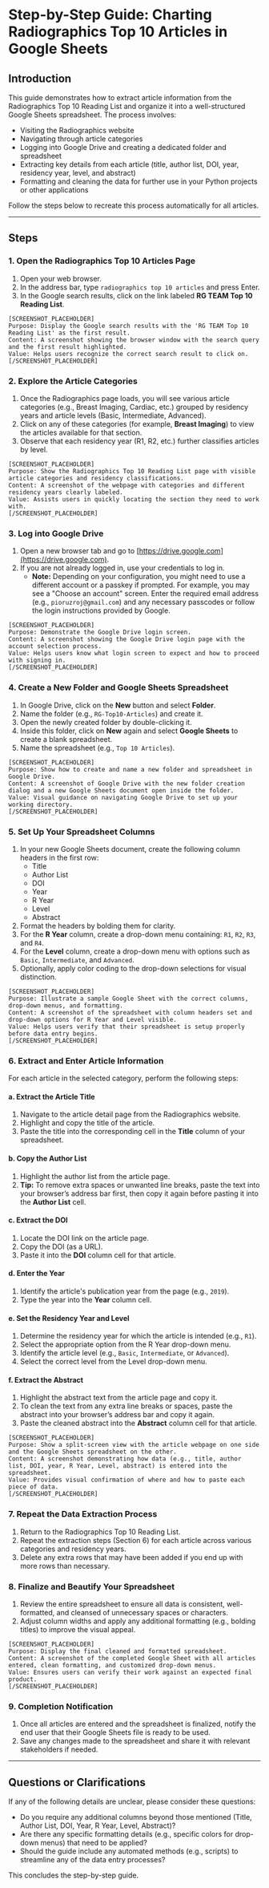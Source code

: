 # Step-by-Step Guide: Charting Radiographics Top 10 Articles in Google Sheets

## Introduction

This guide demonstrates how to extract article information from the Radiographics Top 10 Reading List and organize it into a well-structured Google Sheets spreadsheet. The process involves:

- Visiting the Radiographics website
- Navigating through article categories
- Logging into Google Drive and creating a dedicated folder and spreadsheet
- Extracting key details from each article (title, author list, DOI, year, residency year, level, and abstract)
- Formatting and cleaning the data for further use in your Python projects or other applications

Follow the steps below to recreate this process automatically for all articles.

---

## Steps

### 1. Open the Radiographics Top 10 Articles Page

1. Open your web browser.
2. In the address bar, type `radiographics top 10 articles` and press Enter.
3. In the Google search results, click on the link labeled **RG TEAM Top 10 Reading List**.

```
[SCREENSHOT_PLACEHOLDER]
Purpose: Display the Google search results with the 'RG TEAM Top 10 Reading List' as the first result.
Content: A screenshot showing the browser window with the search query and the first result highlighted.
Value: Helps users recognize the correct search result to click on.
[/SCREENSHOT_PLACEHOLDER]
```

### 2. Explore the Article Categories

1. Once the Radiographics page loads, you will see various article categories (e.g., Breast Imaging, Cardiac, etc.) grouped by residency years and article levels (Basic, Intermediate, Advanced).
2. Click on any of these categories (for example, **Breast Imaging**) to view the articles available for that section.
3. Observe that each residency year (R1, R2, etc.) further classifies articles by level.

```
[SCREENSHOT_PLACEHOLDER]
Purpose: Show the Radiographics Top 10 Reading List page with visible article categories and residency classifications.
Content: A screenshot of the webpage with categories and different residency years clearly labeled.
Value: Assists users in quickly locating the section they need to work with.
[/SCREENSHOT_PLACEHOLDER]
```

### 3. Log into Google Drive

1. Open a new browser tab and go to [https://drive.google.com](https://drive.google.com).
2. If you are not already logged in, use your credentials to log in.
   - **Note:** Depending on your configuration, you might need to use a different account or a passkey if prompted. For example, you may see a "Choose an account" screen. Enter the required email address (e.g., `pioruzroj@gmail.com`) and any necessary passcodes or follow the login instructions provided by Google.

```
[SCREENSHOT_PLACEHOLDER]
Purpose: Demonstrate the Google Drive login screen.
Content: A screenshot showing the Google Drive login page with the account selection process.
Value: Helps users know what login screen to expect and how to proceed with signing in.
[/SCREENSHOT_PLACEHOLDER]
```

### 4. Create a New Folder and Google Sheets Spreadsheet

1. In Google Drive, click on the **New** button and select **Folder**.
2. Name the folder (e.g., `RG-Top10-Articles`) and create it.
3. Open the newly created folder by double-clicking it.
4. Inside this folder, click on **New** again and select **Google Sheets** to create a blank spreadsheet.
5. Name the spreadsheet (e.g., `Top 10 Articles`).

```
[SCREENSHOT_PLACEHOLDER]
Purpose: Show how to create and name a new folder and spreadsheet in Google Drive.
Content: A screenshot of Google Drive with the new folder creation dialog and a new Google Sheets document open inside the folder.
Value: Visual guidance on navigating Google Drive to set up your working directory.
[/SCREENSHOT_PLACEHOLDER]
```

### 5. Set Up Your Spreadsheet Columns

1. In your new Google Sheets document, create the following column headers in the first row:
   - Title
   - Author List
   - DOI
   - Year
   - R Year
   - Level
   - Abstract
2. Format the headers by bolding them for clarity.
3. For the **R Year** column, create a drop-down menu containing: `R1`, `R2`, `R3`, and `R4`.
4. For the **Level** column, create a drop-down menu with options such as `Basic`, `Intermediate`, and `Advanced`.
5. Optionally, apply color coding to the drop-down selections for visual distinction.

```
[SCREENSHOT_PLACEHOLDER]
Purpose: Illustrate a sample Google Sheet with the correct columns, drop-down menus, and formatting.
Content: A screenshot of the spreadsheet with column headers set and drop-down options for R Year and Level visible.
Value: Helps users verify that their spreadsheet is setup properly before data entry begins.
[/SCREENSHOT_PLACEHOLDER]
```

### 6. Extract and Enter Article Information

For each article in the selected category, perform the following steps:

#### a. Extract the Article Title

1. Navigate to the article detail page from the Radiographics website.
2. Highlight and copy the title of the article.
3. Paste the title into the corresponding cell in the **Title** column of your spreadsheet.

#### b. Copy the Author List

1. Highlight the author list from the article page.
2. **Tip:** To remove extra spaces or unwanted line breaks, paste the text into your browser’s address bar first, then copy it again before pasting it into the **Author List** cell.

#### c. Extract the DOI

1. Locate the DOI link on the article page.
2. Copy the DOI (as a URL).
3. Paste it into the **DOI** column cell for that article.

#### d. Enter the Year

1. Identify the article's publication year from the page (e.g., `2019`).
2. Type the year into the **Year** column cell.

#### e. Set the Residency Year and Level

1. Determine the residency year for which the article is intended (e.g., `R1`).
2. Select the appropriate option from the R Year drop-down menu.
3. Identify the article level (e.g., `Basic`, `Intermediate`, or `Advanced`).
4. Select the correct level from the Level drop-down menu.

#### f. Extract the Abstract

1. Highlight the abstract text from the article page and copy it.
2. To clean the text from any extra line breaks or spaces, paste the abstract into your browser’s address bar and copy it again.
3. Paste the cleaned abstract into the **Abstract** column cell for that article.

```
[SCREENSHOT_PLACEHOLDER]
Purpose: Show a split-screen view with the article webpage on one side and the Google Sheets spreadsheet on the other.
Content: A screenshot demonstrating how data (e.g., title, author list, DOI, year, R Year, Level, abstract) is entered into the spreadsheet.
Value: Provides visual confirmation of where and how to paste each piece of data.
[/SCREENSHOT_PLACEHOLDER]
```

### 7. Repeat the Data Extraction Process

1. Return to the Radiographics Top 10 Reading List.
2. Repeat the extraction steps (Section 6) for each article across various categories and residency years.
3. Delete any extra rows that may have been added if you end up with more rows than necessary.

### 8. Finalize and Beautify Your Spreadsheet

1. Review the entire spreadsheet to ensure all data is consistent, well-formatted, and cleansed of unnecessary spaces or characters.
2. Adjust column widths and apply any additional formatting (e.g., bolding titles) to improve the visual appeal.

```
[SCREENSHOT_PLACEHOLDER]
Purpose: Display the final cleaned and formatted spreadsheet.
Content: A screenshot of the completed Google Sheet with all articles entered, clean formatting, and customized drop-down menus.
Value: Ensures users can verify their work against an expected final product.
[/SCREENSHOT_PLACEHOLDER]
```

### 9. Completion Notification

1. Once all articles are entered and the spreadsheet is finalized, notify the end user that their Google Sheets file is ready to be used.
2. Save any changes made to the spreadsheet and share it with relevant stakeholders if needed.

---

## Questions or Clarifications

If any of the following details are unclear, please consider these questions:

- Do you require any additional columns beyond those mentioned (Title, Author List, DOI, Year, R Year, Level, Abstract)?
- Are there any specific formatting details (e.g., specific colors for drop-down menus) that need to be applied?
- Should the guide include any automated methods (e.g., scripts) to streamline any of the data entry processes?

This concludes the step-by-step guide.